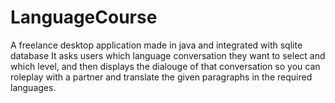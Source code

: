 # LanguageCourse
A freelance desktop application made in java and integrated with sqlite database It asks users which language conversation they want to select and which level, and then displays the dialouge of that conversation so you can roleplay with a partner and translate the given paragraphs in the required languages.
